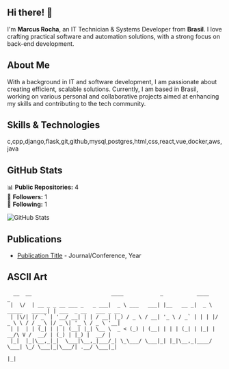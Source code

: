 ## Hi there! 👋

I'm **Marcus Rocha**, an IT Technician & Systems Developer from **Brasil**. I love crafting practical software and automation solutions, with a strong focus on back-end development.

## About Me

With a background in IT and software development, I am passionate about creating efficient, scalable solutions. Currently, I am based in Brasil, working on various personal and collaborative projects aimed at enhancing my skills and contributing to the tech community.

## Skills & Technologies

c,cpp,django,flask,git,github,mysql,postgres,html,css,react,vue,docker,aws,java

## GitHub Stats

📊 **Public Repositories:** 4  
👥 **Followers:** 1  
👤 **Following:** 1  

![GitHub Stats](https://github-readme-stats.vercel.app/api?username=MarcusRochaDeveloper&show_icons=true&theme=radical)

## Publications

- [Publication Title](link-to-publication) - Journal/Conference, Year

## ASCII Art

```
  __  __                          ____            _           ____                 _                       
 |  \/  | __ _ _ __ ___ _   _ ___|  _ \ ___   ___| |__   __ _|  _ \  _____   _____| | ___  _ __   ___ _ __ 
 | |\/| |/ _` | '__/ __| | | / __| |_) / _ \ / __| '_ \ / _` | | | |/ _ \ \ / / _ \ |/ _ \| '_ \ / _ \ '__|
 | |  | | (_| | | | (__| |_| \__ \  _ < (_) | (__| | | | (_| | |_| |  __/\ V /  __/ | (_) | |_) |  __/ |   
 |_|  |_|\__,_|_|  \___|\__,_|___/_| \_\___/ \___|_| |_|\__,_|____/ \___| \_/ \___|_|\___/| .__/ \___|_|   
                                                                                          |_|              
```
